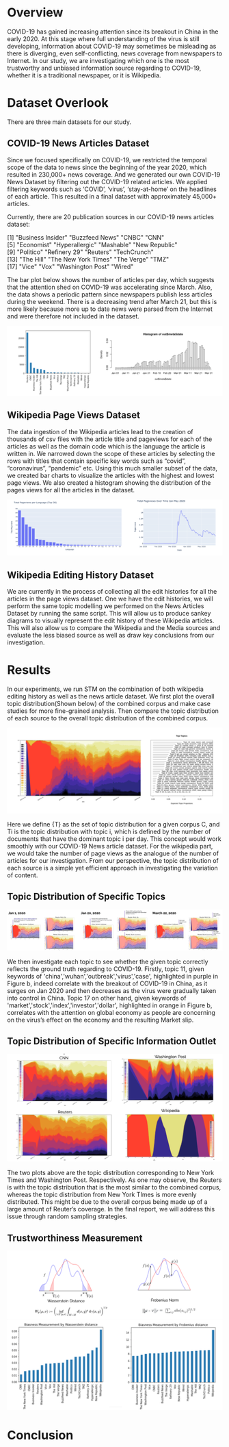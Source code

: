 # Overview

COVID-19 has gained increasing attention since its breakout in China in the early 2020. At this stage where full understanding of the virus is still developing, information about COVID-19 may sometimes be misleading as there is diverging, even self-conflicting, news coverage from newspapers to Internet. In our study, we are investigating which one is the most trustworthy and unbiased information source regarding to COVID-19, whether it is a traditional newspaper, or it is Wikipedia.

# Dataset Overlook
There are three main datasets for our study.

## COVID-19 News Articles Dataset
Since we focused specifically on COVID-19, we restricted the temporal scope of the data to news since the beginning of the year 2020, which resulted in 230,000+ news coverage. And we generated our own COVID-19 News Dataset by filtering out the COVID-19 related articles. We applied filtering keywords such as ‘COVID’, ‘virus’, ‘stay-at-home’ on the headlines of each article. This resulted in a final dataset with approximately 45,000+ articles.

Currently, there are 20 publication sources in our COVID-19 news articles dataset:
 
 [1] "Business Insider"   "Buzzfeed News"      "CNBC"               "CNN"               
 [5] "Economist"          "Hyperallergic"      "Mashable"           "New Republic"      
 [9] "Politico"           "Refinery 29"        "Reuters"            "TechCrunch"        
[13] "The Hill"           "The New York Times" "The Verge"          "TMZ"               
[17] "Vice"               "Vox"                "Washington Post"    "Wired"   

The bar plot below shows the number of articles per day, which suggests that the attention shed on COVID-19 was accelerating since March. Also, the data shows a periodic pattern since newspapers publish less articles during the weekend. There is a decreasing trend after March 21, but this is more likely because more up to date news were parsed from the Internet and were therefore not included in the dataset.

![Image](/website-figures/NewsArticleDataset.png)

##  Wikipedia Page Views Dataset
The data ingestion of the Wikipedia articles lead to the creation of thousands of csv files with the article title and pageviews for each of the articles as well as the domain code which is the language the article is written in. We narrowed down the scope of these articles by selecting the rows with titles that contain specific key words such as “covid”, “coronavirus”, “pandemic” etc. Using this much smaller subset of the data, we created bar charts to visualize the articles with the highest and lowest page views. We also created a histogram showing the distribution of the pages views for all the articles in the dataset.

![Image](/website-figures/WikipediaDataset.png)

##  Wikipedia Editing History Dataset
We are currently in the process of collecting all the edit histories for all the articles in the page views dataset. One we have the edit histories, we will perform the same topic modelling we performed on the News Articles Dataset by running the same script. This will allow us to produce sankey diagrams to visually represent the edit history of these Wikipedia articles. This will also allow us to compare the Wikipedia and the Media sources and evaluate the less biased source as well as draw key conclusions from our investigation.

# Results
In our experiments, we run STM on the combination of both wikipedia editing history as well as the news article dataset. We first plot the overall topic distribution(Shown below) of the combined corpus and make case studies for more fine-grained analysis. Then compare the topic distribution of each source to the overall topic distribution of the combined corpus.

![Image](/website-figures/TopicModelResult.png)

Here we define {T} as the set of topic distribution for a given corpus C, and  Ti is the topic distribution with topic i, which is defined by the number of documents that have the dominant topic i per day. This concept would work smoothly with our COVID-19 News article dataset. For the wikipedia part, we would take the number of page views as the analogue of the number of articles for our investigation. From our perspective, the topic distribution of each source is a simple yet efficient approach in investigating the variation of content.


##  Topic Distribution of Specific Topics
 ![Image](/website-figures/EventAnalysis.png)   


We then investigate each topic to see whether the given topic correctly reflects the ground truth regarding to COVID-19. Firstly, topic 11, given keywords of 'china','wuhan','outbreak','virus','case', highlighted in purple in Figure b, indeed correlate with the breakout of COVID-19 in China, as it surges on Jan 2020 and then decreases as the virus were gradually taken into control in China. Topic 17 on other hand, given keywords of 'market','stock','index','investor','dollar', highlighted in orange in Figure b, correlates with the attention on global economy as people are concerning on the virus’s effect on the economy and the resulting Market slip.


##  Topic Distribution of Specific Information Outlet
![Image](/website-figures/PlotBySource.png)

The two plots above are the topic distribution corresponding to  New York Times and Washington Post. Respectively. As one may observe, the Reuters is with the topic distribution that is the most similar to the combined corpus, whereas the topic distribution from New York TImes is more evenly distributed. This might be due to the overall corpus being made up of a large amount of Reuter’s coverage. In the final report, we will address this issue through random sampling strategies.

## Trustworthiness Measurement
![Image](/website-figures/NormFunction.png)
![Image](/website-figures/TrustWorthinessResult.png)

# Conclusion
